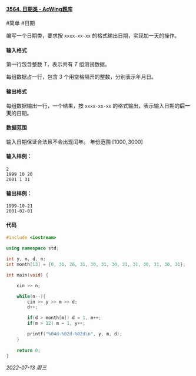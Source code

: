 #### [3564. 日期类 - AcWing题库](https://www.acwing.com/problem/content/3567/)

#简单 #日期

编写一个日期类，要求按 `xxxx-xx-xx` 的格式输出日期，实现加一天的操作。

#### 输入格式

第一行包含整数 $T$，表示共有 $T$ 组测试数据。

每组数据占一行，包含 $3$ 个用空格隔开的整数，分别表示年月日。

#### 输出格式

每组数据输出一行，一个结果，按 `xxxx-xx-xx` 的格式输出，表示输入日期的**后一天**的日期。

#### 数据范围

输入日期保证合法且不会出现闰年。
年份范围 $[1000,3000]$

#### 输入样例：

```
2
1999 10 20
2001 1 31
```

#### 输出样例：

```
1999-10-21
2001-02-01
```

#### 代码

```cpp
#include <iostream>

using namespace std;

int y, m, d, n;
int month[13] = {0, 31, 28, 31, 30, 31, 30, 31, 31, 30, 31, 30, 31};

int main(void) {

    cin >> n;

    while(n--){
        cin >> y >> m >> d;
        d++;

        if(d > month[m]) d = 1, m++;
        if(m > 12) m = 1, y++;

        printf("%04d-%02d-%02d\n", y, m, d);
    }
    
    return 0;
}
```




*2022-07-13 周三*
